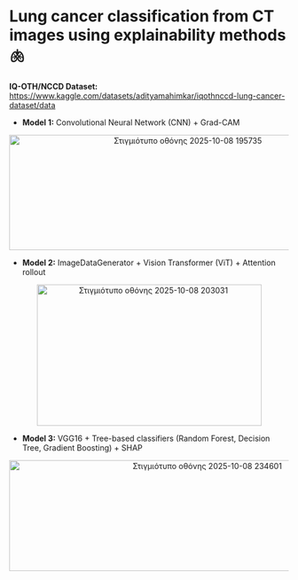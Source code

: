 # Lung cancer classification from CT images using explainability methods 🫁

**IQ-OTH/NCCD Dataset:** https://www.kaggle.com/datasets/adityamahimkar/iqothnccd-lung-cancer-dataset/data

- **Model 1:** Convolutional Neural Network (CNN) + Grad-CAM 

<p align="center">
  <img width="628" height="208" alt="Στιγμιότυπο οθόνης 2025-10-08 195735" src="https://github.com/user-attachments/assets/4864b03f-a70b-42c2-b18c-0d9d9610626d" />
</p>

- **Model 2:** ImageDataGenerator + Vision Transformer (ViT) + Attention rollout 

<p align="center">
  <img width="405" height="255" alt="Στιγμιότυπο οθόνης 2025-10-08 203031" src="https://github.com/user-attachments/assets/07a6bdfb-b51c-4c74-b658-c1df47ee280d" />
</p>

- **Model 3:** VGG16 + Tree-based classifiers (Random Forest, Decision Tree, Gradient Boosting) + SHAP

<p align="center">
  <img width="698" height="200" alt="Στιγμιότυπο οθόνης 2025-10-08 234601" src="https://github.com/user-attachments/assets/7db95452-b506-4510-9729-835bef24af5d" />
</p>
